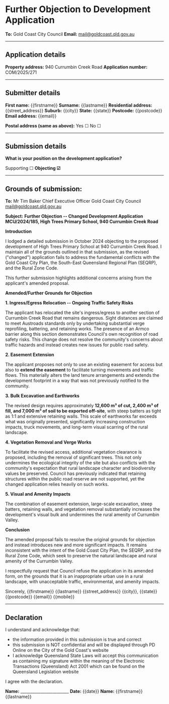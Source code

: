 # Further Objection to Development Application

**To:** Gold Coast City Council
**Email:** mail@goldcoast.qld.gov.au

---

## Application details

**Property address:** 940 Currumbin Creek Road
**Application number:** COM/2025/271

---

## Submitter details

**First name:** {{firstname}}
**Surname:** {{lastname}}
**Residential address:** {{street_address}}
**Suburb:** {{city}}
**State:** {{state}}
**Postcode:** {{postcode}}
**Email address:** {{email}}

**Postal address (same as above):** Yes ☐ No ☐

---

## Submission details

**What is your position on the development application?**

Supporting ☐ **Objecting ☑**

---

## Grounds of submission:

**To:**
Mr Tim Baker
Chief Executive Officer
Gold Coast City Council
mail@goldcoast.qld.gov.au

**Subject:** **Further Objection -- Changed Development Application MCU/2024/185, High Trees Primary School, 940 Currumbin Creek Road**

**Introduction**

I lodged a detailed submission in October 2024 objecting to the proposed development of High Trees Primary School at 940 Currumbin Creek Road. I maintain all of the grounds outlined in that submission, as the revised ("changed") application fails to address the fundamental conflicts with the Gold Coast City Plan, the South-East Queensland Regional Plan (SEQRP), and the Rural Zone Code.

This further submission highlights additional concerns arising from the applicant's amended proposal.

**Amended/Further Grounds for Objection**

**1. Ingress/Egress Relocation -- Ongoing Traffic Safety Risks**

The applicant has relocated the site's ingress/egress to another section of Currumbin Creek Road that remains dangerous. Sight distances are claimed to meet Austroads standards only by undertaking substantial verge reprofiling, battering, and retaining works. The presence of an Armco barrier along this section demonstrates Council's own recognition of road safety risks. This change does not resolve the community's concerns about traffic hazards and instead creates new issues for public road safety.

**2. Easement Extension**

The applicant proposes not only to use an existing easement for access but also to **extend the easement** to facilitate turning movements and traffic flows. This materially alters the land tenure arrangements and extends the development footprint in a way that was not previously notified to the community.

**3. Bulk Excavation and Earthworks**

The revised design requires approximately **12,600 m³ of cut, 2,400 m³ of fill, and 7,000 m³ of soil to be exported off-site**, with steep batters as tight as 1:1 and extensive retaining walls. This scale of earthworks far exceeds what was originally presented, significantly increasing construction impacts, truck movements, and long-term visual scarring of the rural landscape.

**4. Vegetation Removal and Verge Works**

To facilitate the revised access, additional vegetation clearance is proposed, including the removal of significant trees. This not only undermines the ecological integrity of the site but also conflicts with the community's expectation that rural landscape character and biodiversity values be preserved. Council has previously indicated that retaining structures within the public road reserve are not supported, yet the changed application relies heavily on such works.

**5. Visual and Amenity Impacts**

The combination of easement extension, large-scale excavation, steep batters, retaining walls, and vegetation removal substantially increases the development's visual bulk and undermines the rural amenity of Currumbin Valley.

**Conclusion**

The amended proposal fails to resolve the original grounds for objection and instead introduces new and more significant impacts. It remains inconsistent with the intent of the Gold Coast City Plan, the SEQRP, and the Rural Zone Code, which seek to preserve the natural landscape and rural amenity of the Currumbin Valley.

I respectfully request that Council refuse the application in its amended form, on the grounds that it is an inappropriate urban use in a rural landscape, with unacceptable traffic, environmental, and amenity impacts.

Sincerely,
{{firstname}} {{lastname}}
{{street_address}}
{{city}}, {{state}} {{postcode}}
{{email}}
{{mobile}}

---

## Declaration

I understand and acknowledge that:
- the information provided in this submission is true and correct
- this submission is NOT confidential and will be displayed through PD Online on the City of the Gold Coast's website
- I acknowledge Queensland State Laws will accept this communication as containing my signature within the meaning of the Electronic Transactions (Queensland) Act 2001 which can be found on the Queensland Legislation website

I agree with the declaration.

**Name:** ________________________
**Date:** {{date}}
**Name:** {{firstname}} {{lastname}}
